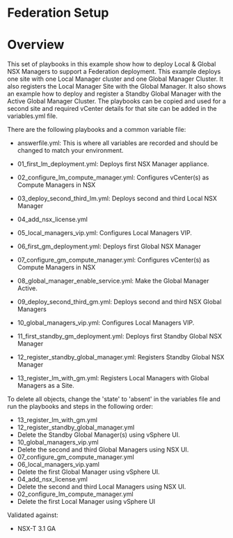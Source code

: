 # Federation Setup

# Overview
This set of playbooks in this example show how to deploy Local & Global NSX Managers to support a Federation deployment. This example deploys one site with one Local Manager cluster and one Global Manager Cluster. It also registers the Local Manager Site with the Global Manager. It also shows an example how to deploy and register a Standby Global Manager with the Active Global Manager Cluster. The playbooks can be copied and used for a second site and required vCenter details for that site can be added in the variables.yml file.

There are the following playbooks and a common variable file:

* answerfile.yml: This is where all variables are recorded and should be changed to match your environment. 

* 01_first_lm_deployment.yml: Deploys first NSX Manager appliance.
* 02_configure_lm_compute_manager.yml: Configures vCenter(s) as Compute Managers in NSX
* 03_deploy_second_third_lm.yml: Deploys second and third Local NSX Manager
* 04_add_nsx_license.yml
* 05_local_managers_vip.yml: Configures Local Managers VIP.
* 06_first_gm_deployment.yml: Deploys first Global NSX Manager
* 07_configure_gm_compute_manager.yml: Configures vCenter(s) as Compute Managers in NSX
* 08_global_manager_enable_service.yml: Make the Global Manager Active.
* 09_deploy_second_third_gm.yml: Deploys second and third NSX Global Managers
* 10_global_managers_vip.yml: Configures Local Managers VIP.
* 11_first_standby_gm_deployment.yml: Deploys first Standby Global NSX Manager
* 12_register_standby_global_manager.yml: Registers Standby Global NSX Manager
* 13_register_lm_with_gm.yml: Registers Local Managers with Global Managers as a Site. 

To delete all objects, change the 'state' to 'absent' in the variables file and run the playbooks and steps in the following order:

* 13_register_lm_with_gm.yml
* 12_register_standby_global_manager.yml
* Delete the Standby Global Manager(s) using vSphere UI. 
* 10_global_managers_vip.yml
* Delete the second and third Global Managers using NSX UI.
* 07_configure_gm_compute_manager.yml
* 06_local_managers_vip.yaml
* Delete the first Global Manager using vSphere UI.
* 04_add_nsx_license.yml
* Delete the second and third Local Managers using NSX UI.
* 02_configure_lm_compute_manager.yml
* Delete the first Local Manager using vSphere UI

Validated against:
* NSX-T 3.1 GA
